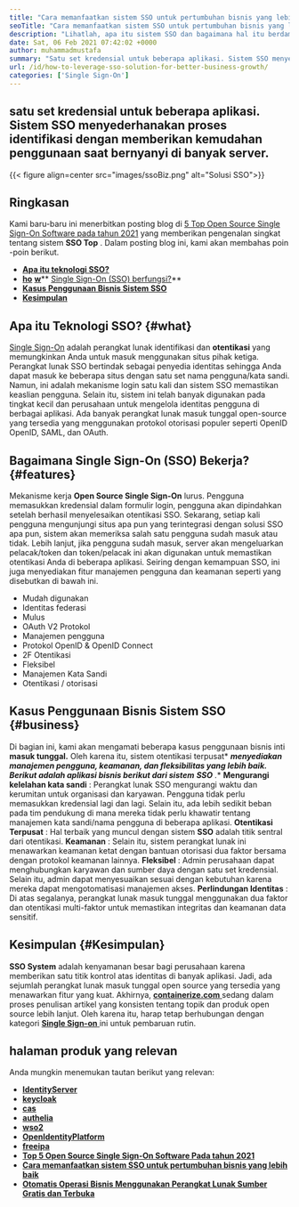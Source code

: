 ```yaml
---
title: "Cara memanfaatkan sistem SSO untuk pertumbuhan bisnis yang lebih baik" 
seoTitle: "Cara memanfaatkan sistem SSO untuk pertumbuhan bisnis yang lebih baik" 
description: "Lihatlah, apa itu sistem SSO dan bagaimana hal itu berdampak pada pertumbuhan bisnis Anda. Sistem masuk tunggal open source banyak digunakan pada tingkat kecil dan perusahaan." 
date: Sat, 06 Feb 2021 07:42:02 +0000
author: muhammadmustafa
summary: "Satu set kredensial untuk beberapa aplikasi. Sistem SSO menyederhanakan proses identifikasi dengan memberikan kemudahan penggunaan saat bernyanyi di banyak server." 
url: /id/how-to-leverage-sso-solution-for-better-business-growth/
categories: ['Single Sign-On']
---
```


## satu set kredensial untuk beberapa aplikasi. Sistem SSO menyederhanakan proses identifikasi dengan memberikan kemudahan penggunaan saat bernyanyi di banyak server.

{{< figure align=center src="images/ssoBiz.png" alt="Solusi SSO">}}


## Ringkasan
Kami baru-baru ini menerbitkan posting blog di [5 Top Open Source Single Sign-On Software pada tahun 2021][1] yang memberikan pengenalan singkat tentang sistem  **SSO Top**  . Dalam posting blog ini, kami akan membahas poin -poin berikut.
* [  **Apa itu teknologi SSO?**  ][2]
*  **[ho][3]** [  **w**][3]** [Single Sign-On (SSO) berfungsi?][3]** 
* [  **Kasus Penggunaan Bisnis Sistem SSO**  ][4]
* [  **Kesimpulan**  ][5]

## Apa itu Teknologi SSO? {#what}

[Single Sign-On][6] adalah perangkat lunak identifikasi dan  **otentikasi**  yang memungkinkan Anda untuk masuk menggunakan situs pihak ketiga. Perangkat lunak SSO bertindak sebagai penyedia identitas sehingga Anda dapat masuk ke beberapa situs dengan satu set nama pengguna/kata sandi. Namun, ini adalah mekanisme login satu kali dan sistem SSO memastikan keaslian pengguna.
Selain itu, sistem ini telah banyak digunakan pada tingkat kecil dan perusahaan untuk mengelola identitas pengguna di berbagai aplikasi. Ada banyak perangkat lunak masuk tunggal open-source yang tersedia yang menggunakan protokol otorisasi populer seperti OpenID OpenID, SAML, dan OAuth.

##  **Bagaimana Single Sign-On (SSO) Bekerja?**  {#features}

Mekanisme kerja  **Open Source Single Sign-On**  lurus. Pengguna memasukkan kredensial dalam formulir login, pengguna akan dipindahkan setelah berhasil menyelesaikan otentikasi SSO. Sekarang, setiap kali pengguna mengunjungi situs apa pun yang terintegrasi dengan solusi SSO apa pun, sistem akan memeriksa salah satu pengguna sudah masuk atau tidak. Lebih lanjut, jika pengguna sudah masuk, server akan mengeluarkan pelacak/token dan token/pelacak ini akan digunakan untuk memastikan otentikasi Anda di beberapa aplikasi. Seiring dengan kemampuan SSO, ini juga menyediakan fitur manajemen pengguna dan keamanan seperti yang disebutkan di bawah ini.
  * Mudah digunakan
  * Identitas federasi
  * Mulus
  * OAuth V2 Protokol
  * Manajemen pengguna
  * Protokol OpenID & OpenID Connect
  * 2F Otentikasi
  * Fleksibel
  * Manajemen Kata Sandi
  * Otentikasi / otorisasi

## Kasus Penggunaan Bisnis Sistem SSO {#business}

Di bagian ini, kami akan mengamati beberapa kasus penggunaan bisnis inti  **masuk tunggal.** Oleh karena itu, sistem otentikasi terpusat*  ***menyediakan manajemen pengguna, keamanan, dan fleksibilitas yang lebih baik. Berikut adalah aplikasi bisnis berikut dari sistem**  **SSO** .** 
 **Mengurangi kelelahan kata sandi** : Perangkat lunak SSO mengurangi waktu dan kerumitan untuk organisasi dan karyawan. Pengguna tidak perlu memasukkan kredensial lagi dan lagi. Selain itu, ada lebih sedikit beban pada tim pendukung di mana mereka tidak perlu khawatir tentang manajemen kata sandi/nama pengguna di beberapa aplikasi.
 **Otentikasi Terpusat** : Hal terbaik yang muncul dengan sistem **SSO** adalah titik sentral dari otentikasi.
 **Keamanan** : Selain itu, sistem perangkat lunak ini menawarkan keamanan ketat dengan bantuan otorisasi dua faktor bersama dengan protokol keamanan lainnya.
 **Fleksibel** : Admin perusahaan dapat menghubungkan karyawan dan sumber daya dengan satu set kredensial. Selain itu, admin dapat menyesuaikan sesuai dengan kebutuhan karena mereka dapat mengotomatisasi manajemen akses.
 **Perlindungan Identitas** : Di atas segalanya, perangkat lunak masuk tunggal menggunakan dua faktor dan otentikasi multi-faktor untuk memastikan integritas dan keamanan data sensitif.

## Kesimpulan {#Kesimpulan}

 **SSO System** adalah kenyamanan besar bagi perusahaan karena memberikan satu titik kontrol atas identitas di banyak aplikasi. Jadi, ada sejumlah perangkat lunak masuk tunggal open source yang tersedia yang menawarkan fitur yang kuat.
Akhirnya, [  **containerize.com** ][7] sedang dalam proses penulisan artikel yang konsisten tentang topik dan produk open source lebih lanjut. Oleh karena itu, harap tetap berhubungan dengan kategori [ **Single Sign-on**  ][6] ini untuk pembaruan rutin.

## halaman produk yang relevan
Anda mungkin menemukan tautan berikut yang relevan:
*  **[IdentityServer][8]**  
*  **[keycloak][9]**  
*  **[cas][10]**  
*  **[authelia][11]**  
*  **[wso2][12]**  
*  **[OpenIdentityPlatform][13]**  
*  **[freeipa][14]**  
*  **[Top 5 Open Source Single Sign-On Software Pada tahun 2021][1]**  
*  **[Cara memanfaatkan sistem SSO untuk pertumbuhan bisnis yang lebih baik][15]**  
*  **[Otomatis Operasi Bisnis Menggunakan Perangkat Lunak Sumber Gratis dan Terbuka][16]**  



 [1]: https://blog.containerize.com/single-sign-on/top-5-open-source-single-sign-on-software-in-the-year-2021/
 [2]: #what
 [3]: #features
 [4]: #business
 [5]: #Conclusion
 [6]: https://products.containerize.com/single-sign-on/
 [7]: https://www.containerize.com/
 [8]: https://products.containerize.com/single-sign-on/identity-server
 [9]: https://products.containerize.com/single-sign-on/keycloak
 [10]: https://products.containerize.com/single-sign-on/cas
 [11]: https://products.containerize.com/single-sign-on/authelia
 [12]: https://products.containerize.com/single-sign-on/wso2
 [13]: https://products.containerize.com/single-sign-on/openidentityplatform
 [14]: https://products.containerize.com/single-sign-on/freeipa
 [15]: https://blog.containerize.com/single-sign-on/id/how-to-leverage-sso-solution-for-better-business-growth/
 [16]: https://blog.containerize.com/blogging/automate-business-operations-using-open-source-software/
